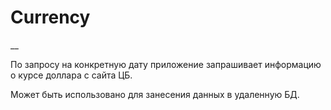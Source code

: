 # Currency
__

По запросу на конкретную дату приложение запрашивает информацию о курсе доллара с сайта ЦБ.

Может быть использовано для занесения данных в удаленную БД.
